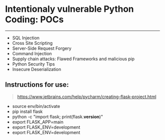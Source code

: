 
# Intentionaly vulnerable Python Coding: POCs
---

- SQL Injection
- Cross Site Scripting
- Server-Side Request Forgery 
- Command Injection
- Supply chain attacks: Flawed Frameworks and malicious pip
- Python Security Tips
- Insecure Deserialization


## Instructions for use:

> https://www.jetbrains.com/help/pycharm/creating-flask-project.html

- source env/bin/activate
- pip install flask
- python -c "import flask; print(flask.__version__)"
- export FLASK_APP=main
- export FLASK_ENV=development
- export FLASK_ENV=development
 
